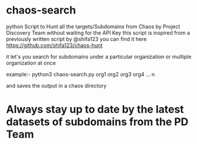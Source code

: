 # chaos-search
python Script to Hunt all the targets/Subdomains from Chaos by Project Discovery Team without waiting for the API Key
this script is inspired from a previously written script by @shifa123 you can find it here https://github.com/shifa123/chaos-hunt

it let's you search for subdomains under a particular organization or multiple organization at once

example:-
	python3 chaos-search.py org1 org2 org3 org4 ... n

and saves the output in a chaos directory
# Always stay up to date by the latest datasets of subdomains from the PD Team
